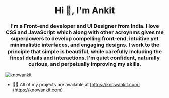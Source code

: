 <h1 align="center">Hi 👋, I'm Ankit</h1>
<h3 align="center">I'm a Front-end developer and UI Designer from India. I love CSS and JavaScript which along with other acroynms gives me superpowers to develop compelling front-end, intuitive yet minimalistic interfaces, and engaging designs. I work to the principle that simple is beautiful, while carefully including the finest details and interactions. I'm quiet confident, naturally curious, and perpetually improving my skills.</h3>

<p align="left"> <img src="https://komarev.com/ghpvc/?username=knowankit" alt="knowankit" /> </p>

- 👨‍💻 All of my projects are available at [https://knowankit.com](https://knowankit.com)
